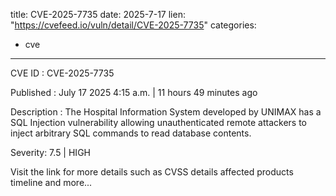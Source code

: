  
title: CVE-2025-7735
date: 2025-7-17
lien: "https://cvefeed.io/vuln/detail/CVE-2025-7735"
categories:
  - cve
---

CVE ID : CVE-2025-7735

Published :  July 17
2025
4:15 a.m. | 11 hours
49 minutes ago

Description : The Hospital Information System developed by UNIMAX has a SQL Injection vulnerability
allowing unauthenticated remote attackers to inject arbitrary SQL commands to read database contents.

Severity: 7.5 | HIGH

Visit the link for more details
such as CVSS details
affected products
timeline
and more...
